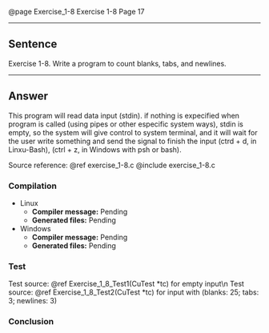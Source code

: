 @page Exercise_1-8 Exercise 1-8
Page 17
 
---

## Sentence
Exercise 1-8. Write a program to count blanks, tabs, and newlines.

---

## Answer
This program will read data input (stdin). if nothing is expecified when program is called (using pipes or other especific system ways), stdin is empty, so the system will give control to system terminal, and it will wait for the user write something and send the signal to finish the input (ctrd + d, in Linxu-Bash), (ctrl + z, in Windows with psh or bash).


Source reference: @ref exercise_1-8.c
@include exercise_1-8.c

### Compilation
- Linux
  - **Compiler message:** Pending
  - **Generated files:** Pending
- Windows
  - **Compiler message:** Pending
  - **Generated files:** Pending

### Test
Test source: @ref Exercise_1_8_Test1(CuTest *tc) for empty input\n
Test source: @ref Exercise_1_8_Test2(CuTest *tc) for input with (blanks: 25; tabs: 3; newlines: 3)

### Conclusion
